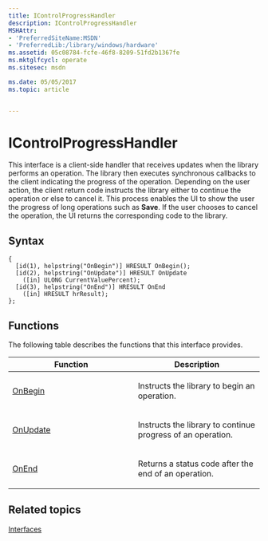 ```yaml
---
title: IControlProgressHandler
description: IControlProgressHandler
MSHAttr:
- 'PreferredSiteName:MSDN'
- 'PreferredLib:/library/windows/hardware'
ms.assetid: 05c08784-fcfe-46f8-8209-51fd2b1367fe
ms.mktglfcycl: operate
ms.sitesec: msdn

ms.date: 05/05/2017
ms.topic: article


---
```


# IControlProgressHandler


This interface is a client-side handler that receives updates when the library performs an operation. The library then executes synchronous callbacks to the client indicating the progress of the operation. Depending on the user action, the client return code instructs the library either to continue the operation or else to cancel it. This process enables the UI to show the user the progress of long operations such as **Save**. If the user chooses to cancel the operation, the UI returns the corresponding code to the library.

## Syntax


```
{
  [id(1), helpstring("OnBegin")] HRESULT OnBegin();
  [id(2), helpstring("OnUpdate")] HRESULT OnUpdate
    ([in] ULONG CurrentValuePercent);
  [id(3), helpstring("OnEnd")] HRESULT OnEnd
    ([in] HRESULT hrResult);
};
```

## Functions


The following table describes the functions that this interface provides.

<table>
<colgroup>
<col width="50%" />
<col width="50%" />
</colgroup>
<thead>
<tr class="header">
<th>Function</th>
<th>Description</th>
</tr>
</thead>
<tbody>
<tr class="odd">
<td><p><a href="onbegin.md" data-raw-source="[OnBegin](onbegin.md)">OnBegin</a></p></td>
<td><p>Instructs the library to begin an operation.</p></td>
</tr>
<tr class="even">
<td><p><a href="onupdate.md" data-raw-source="[OnUpdate](onupdate.md)">OnUpdate</a></p></td>
<td><p>Instructs the library to continue progress of an operation.</p></td>
</tr>
<tr class="odd">
<td><p><a href="onend.md" data-raw-source="[OnEnd](onend.md)">OnEnd</a></p></td>
<td><p>Returns a status code after the end of an operation.</p></td>
</tr>
</tbody>
</table>

 

## Related topics


[Interfaces](interfaces-wprcontrol.md)

 

 







